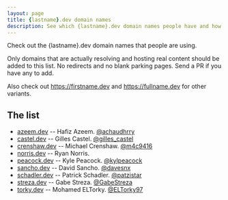```yaml
---
layout: page
title: {lastname}.dev domain names
description: See which {lastname}.dev domain names people have and how they're using them.
---
```


Check out the {lastname}.dev domain names that people are using.

Only domains that are actually resolving and hosting real content should be added to this list. No redirects and no blank parking pages. Send a PR if you have any to add.

Also check out <https://firstname.dev> and <https://fullname.dev> for other variants.

## The list

* [azeem.dev](https://azeem.dev) -- Hafiz Azeem.  [@achaudhrry](https://twitter.com/achaudhrry)
* [castel.dev](https://castel.dev) -- Gilles Castel.  [@gilles_castel](https://twitter.com/gilles_castel)
* [crenshaw.dev](https://crenshaw.dev) -- Michael Crenshaw.  [@m4c9416](https://twitter.com/m4c9416)
* [norris.dev](https://norris.dev) -- Ryan Norris.
* [peacock.dev](https://peacock.dev) -- Kyle Peacock.  [@kylpeacock](https://twitter.com/kylpeacock)
* [sancho.dev](https://sancho.dev) -- David Sancho.  [@davesnx](https://twitter.com/davesnx)
* [schadler.dev](https://schadler.dev) -- Patrick Schadler.  [@patzistar](https://twitter.com/patzistar)
* [streza.dev](https://streza.dev) -- Gabe Streza.  [@GabeStreza](https://twitter.com/GabeStreza)
* [torky.dev](https://torky.dev) -- Mohamed ELTorky.  [@ELTorky97](https://twitter.com/ELTorky97)
